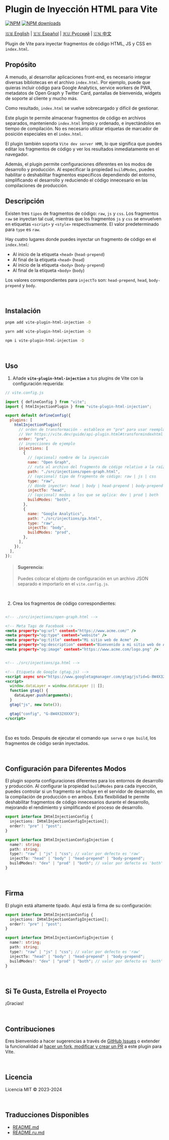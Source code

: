 # Plugin de Inyección HTML para Vite

[![NPM](https://img.shields.io/npm/v/vite-plugin-html-injection)](https://www.npmjs.com/package/vite-plugin-html-injection)
[![NPM downloads](https://img.shields.io/npm/dt/vite-plugin-html-injection)](https://www.npmjs.com/package/vite-plugin-html-injection)

[🇬🇧 English](README.md) | [🇪🇸 Español](README.es.md) | [🇷🇺 Русский](README.ru.md) | [🇨🇳 中文](README.zh.md)

Plugin de Vite para inyectar fragmentos de código HTML, JS y CSS en `index.html`.

## Propósito

A menudo, al desarrollar aplicaciones front-end, es necesario integrar diversas bibliotecas en el archivo `index.html`. Por ejemplo, puede que quieras incluir código para Google Analytics, service workers de PWA, metadatos de Open Graph y Twitter Card, pantallas de bienvenida, widgets de soporte al cliente y mucho más.

Como resultado, `index.html` se vuelve sobrecargado y difícil de gestionar.

Este plugin te permite almacenar fragmentos de código en archivos separados, manteniendo `index.html` limpio y ordenado, e inyectándolos en tiempo de compilación. No es necesario utilizar etiquetas de marcador de posición especiales en el `index.html`.

El plugin también soporta `Vite dev server HMR`, lo que significa que puedes editar los fragmentos de código y ver los resultados inmediatamente en el navegador.

Además, el plugin permite configuraciones diferentes en los modos de desarrollo y producción. Al especificar la propiedad `buildModes`, puedes habilitar o deshabilitar fragmentos específicos dependiendo del entorno, simplificando el desarrollo y reduciendo el código innecesario en las compilaciones de producción.

## Descripción

Existen tres `tipos` de fragmentos de código: `raw`, `js` y `css`. Los fragmentos `raw` se inyectan tal cual, mientras que los fragmentos `js` y `css` se envuelven en etiquetas `<script>` y `<style>` respectivamente. El valor predeterminado para `type` es `raw`.

Hay cuatro lugares donde puedes inyectar un fragmento de código en el `index.html`:
- Al inicio de la etiqueta `<head>` (`head-prepend`)
- Al final de la etiqueta `<head>` (`head`)
- Al inicio de la etiqueta `<body>` (`body-prepend`)
- Al final de la etiqueta `<body>` (`body`)

Los valores correspondientes para `injectTo` son: `head-prepend`, `head`, `body-prepend` y `body`.

<br>

## Instalación

```bash
pnpm add vite-plugin-html-injection -D
```
```bash
yarn add vite-plugin-html-injection -D
```
```bash
npm i vite-plugin-html-injection -D
```

<br>

## Uso

1. Añade **`vite-plugin-html-injection`** a tus plugins de Vite con la configuración requerida:

```js:path/to/vite.config.js
// vite.config.js

import { defineConfig } from "vite";
import { htmlInjectionPlugin } from "vite-plugin-html-injection";

export default defineConfig({
  plugins: [
    htmlInjectionPlugin({
      // orden de transformación - establece en "pre" para usar reemplazo de variables de entorno en archivos HTML
      // Ver https://vite.dev/guide/api-plugin.html#transformindexhtml
      order: "pre",
      // inyecciones de ejemplo
      injections: [
        {
          // (opcional) nombre de la inyección
          name: "Open Graph",
          // ruta al archivo del fragmento de código relativo a la raíz del proyecto Vite
          path: "./src/injections/open-graph.html",
          // (opcional) tipo de fragmento de código: raw | js | css
          type: "raw",
          // dónde inyectar: head | body | head-prepend | body-prepend
          injectTo: "head",
          // (opcional) modos a los que se aplica: dev | prod | both
          buildModes: "both",
        },
        {
          name: "Google Analytics",
          path: "./src/injections/ga.html",
          type: "raw",
          injectTo: "body",
          buildModes: "prod",
        },
      ],
    }),
  ],
});
```

> #### Sugerencia:
>
> Puedes colocar el objeto de configuración en un archivo JSON separado e importarlo en el `vite.config.js`.

<br>

2. Crea los fragmentos de código correspondientes:

```html:path/to/src/injections/open-graph.html

<!-- ./src/injections/open-graph.html -->

<!-- Meta Tags de Facebook -->
<meta property="og:url" content="https://www.acme.com/" />
<meta property="og:type" content="website" />
<meta property="og:title" content="Mi sitio web de Acme" />
<meta property="og:description" content="Bienvenido a mi sitio web de Acme" />
<meta property="og:image" content="https://www.acme.com/logo.png" />
```

```html:path/to/src/injections/ga.html

<!-- ./src/injections/ga.html -->

<!-- Etiqueta de Google (gtag.js) -->
<script async src="https://www.googletagmanager.com/gtag/js?id=G-8W4X32XXXX"></script>
<script>
  window.dataLayer = window.dataLayer || [];
  function gtag() {
    dataLayer.push(arguments);
  }
  gtag("js", new Date());

  gtag("config", "G-8W4X32XXXX");
</script>
```

<br>

Eso es todo. Después de ejecutar el comando `npm serve` o `npm build`, los fragmentos de código serán inyectados.

<br>

## Configuración para Diferentes Modos

El plugin soporta configuraciones diferentes para los entornos de desarrollo y producción. Al configurar la propiedad `buildModes` para cada inyección, puedes controlar si un fragmento se incluye en el servidor de desarrollo, en la compilación de producción o en ambos. Esta flexibilidad te permite deshabilitar fragmentos de código innecesarios durante el desarrollo, mejorando el rendimiento y simplificando el proceso de desarrollo.

```ts:path/to/types.d.ts
export interface IHtmlInjectionConfig {
  injections: IHtmlInjectionConfigInjection[];
  order?: "pre" | "post";
}

export interface IHtmlInjectionConfigInjection {
  name?: string;
  path: string;
  type?: "raw" | "js" | "css"; // valor por defecto es 'raw'
  injectTo: "head" | "body" | "head-prepend" | "body-prepend";
  buildModes?: "dev" | "prod" | "both"; // valor por defecto es 'both'
}
```

<br>

## Firma

El plugin está altamente tipado. Aquí está la firma de su configuración:

```ts:path/to/types.d.ts
export interface IHtmlInjectionConfig {
  injections: IHtmlInjectionConfigInjection[];
  order?: "pre" | "post";
}

export interface IHtmlInjectionConfigInjection {
  name?: string;
  path: string;
  type?: "raw" | "js" | "css"; // valor por defecto es 'raw'
  injectTo: "head" | "body" | "head-prepend" | "body-prepend";
  buildModes?: "dev" | "prod" | "both"; // valor por defecto es 'both'
}
```

<br>

## Si Te Gusta, Estrella el Proyecto

¡Gracias!

<br>

## Contribuciones

Eres bienvenido a hacer sugerencias a través de [GitHub Issues](https://github.com/your-repo/issues) o extender la funcionalidad al [hacer un fork, modificar y crear un PR](https://github.com/your-repo/pulls) a este plugin para Vite.

<br>

## Licencia

Licencia MIT © 2023-2024

<br>

## Traducciones Disponibles

- [README.md](./README.md)
- [README.ru.md](./README.ru.md)

